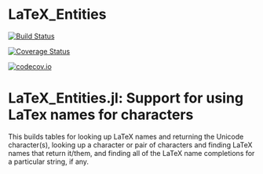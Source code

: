 # LaTeX_Entities

[![Build Status](https://travis-ci.org/JuliaString/LaTeX_Entities.jl.svg?branch=master)](https://travis-ci.org/JuliaString/LaTeX_Entities.jl)

[![Coverage Status](https://coveralls.io/repos/JuliaString/LaTeX_Entities.jl/badge.svg?branch=master&service=github)](https://coveralls.io/github/JuliaString/LaTeX_Entities.jl?branch=master)

[![codecov.io](http://codecov.io/github/JuliaString/LaTeX_Entities.jl/coverage.svg?branch=master)](http://codecov.io/github/JuliaString/LaTeX_Entities.jl?branch=master)

LaTeX_Entities.jl: Support for using LaTex names for characters
====================================================================

This builds tables for looking up LaTeX names and returning the Unicode character(s),
looking up a character or pair of characters and finding LaTeX names that return it/them,
and finding all of the LaTeX name completions for a particular string, if any.

